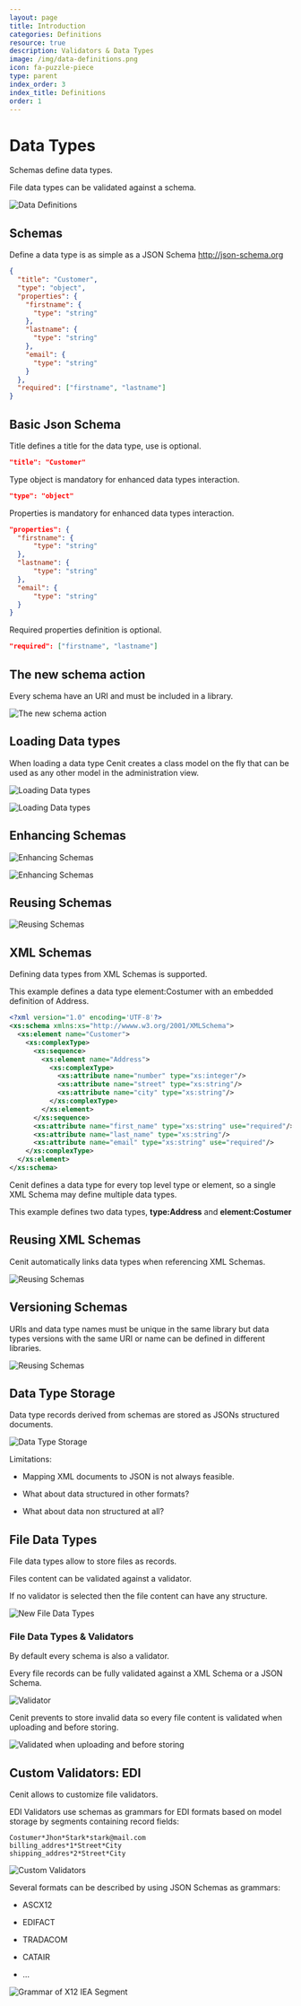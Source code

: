 ```yaml
---
layout: page
title: Introduction
categories: Definitions
resource: true
description: Validators & Data Types
image: /img/data-definitions.png
icon: fa-puzzle-piece
type: parent
index_order: 3
index_title: Definitions
order: 1
---
```


# Data Types

Schemas define data types.

File data types can be validated against a schema.

![Data Definitions]({{site.baseurl}}/img/data_definitions/model.png)

## Schemas

Define a data type is as simple as a JSON Schema
http://json-schema.org

```json
{
  "title": "Customer",
  "type": "object",
  "properties": {
    "firstname": {
      "type": "string"
    },
    "lastname": {
      "type": "string"
    },
    "email": {
      "type": "string"
    }
  },
  "required": ["firstname", "lastname"]
}
```

## Basic Json Schema
Title defines a title for the data type, use is optional.

```json
"title": "Customer"
```

Type object is mandatory for enhanced data types interaction.

```json
"type": "object"
```

Properties is mandatory for enhanced data types interaction.

```json
"properties": {
  "firstname": {
      "type": "string"
  },
  "lastname": {
      "type": "string"
  },
  "email": {
      "type": "string"
  }
}
```

Required properties definition is optional.

```json
"required": ["firstname", "lastname"]
```

## The new schema action

Every schema have an URI and must be included in a library.

![The new schema action]({{site.baseurl}}/img/data_definitions/screen_1.png)

## Loading Data types

When loading a data type Cenit creates a class model on the fly that can be used as any other model in the administration view.

![Loading Data types]({{site.baseurl}}/img/data_definitions/screen_2.png)

![Loading Data types]({{site.baseurl}}/img/data_definitions/loading_data_types.png)

## Enhancing Schemas

![Enhancing Schemas]({{site.baseurl}}/img/data_definitions/enhacing_2.png)

![Enhancing Schemas]({{site.baseurl}}/img/data_definitions/enhacing_3.png)

## Reusing Schemas

![Reusing Schemas]({{site.baseurl}}/img/data_definitions/reusing.png)


## XML Schemas

Defining data types from XML Schemas is supported.

This example defines a data type element:Costumer with an embedded definition of Address.

```xml
<?xml version="1.0" encoding='UTF-8'?>
<xs:schema xmlns:xs="http://wwww.w3.org/2001/XMLSchema">
  <xs:element name="Customer">
    <xs:complexType>
      <xs:sequence>
        <xs:element name="Address">
          <xs:complexType>
            <xs:attribute name="number" type="xs:integer"/>
            <xs:attribute name="street" type="xs:string"/>
            <xs:attribute name="city" type="xs:string"/>
          </xs:complexType>
        </xs:element>
      </xs:sequence>
      <xs:attribute name="first_name" type="xs:string" use="required"/>
      <xs:attribute name="last_name" type="xs:string"/>
      <xs:attribute name="email" type="xs:string" use="required"/>
    </xs:complexType>
  </xs:element>
</xs:schema>
```

Cenit defines a data type for every top level type or element, so a single XML Schema may define multiple data types.

This example defines two data types, **type:Address** and **element:Costumer**

## Reusing XML Schemas

Cenit automatically links data types when referencing XML Schemas.

![Reusing Schemas]({{site.baseurl}}/img/data_definitions/xml_reusing.png)

## Versioning Schemas

URIs and data type names must be unique in the same library but data types versions with the same URI or name can be defined in different libraries.

![Reusing Schemas]({{site.baseurl}}/img/data_definitions/versioning_schema.png)

## Data Type Storage

Data type records derived from schemas are stored as JSONs structured documents.

![Data Type Storage]({{site.baseurl}}/img/data_definitions/screen_3.png)

Limitations:

* Mapping XML documents to JSON is not always feasible.

* What about data structured in other formats?

* What about data non structured at all?

## File Data Types

File data types allow to store files as records.

Files content can be validated against a validator.

If no validator is selected then the file content can have any structure.

![New File Data Types]({{site.baseurl}}/img/data_definitions/screen_4.png)

### File Data Types & Validators

By default every schema is also a validator.

Every file records can be fully validated against a XML Schema or a JSON Schema.

![Validator]({{site.baseurl}}/img/data_definitions/screen_5.png)

Cenit prevents to store invalid data so every file content is validated when uploading and before storing.

![Validated when uploading and before storing]({{site.baseurl}}/img/data_definitions/screen_6.png)

## Custom Validators: EDI

Cenit allows to customize file validators.

EDI Validators use schemas as grammars for EDI formats based on model storage by segments containing record fields:

```
Costumer*Jhon*Stark*stark@mail.com
billing_addres*1*Street*City
shipping_addres*2*Street*City
```

![Custom Validators]({{site.baseurl}}/img/data_definitions/screen_7.png)

Several formats can be described by using JSON Schemas as grammars:

* ASCX12

* EDIFACT

* TRADACOM

* CATAIR

* …

![Grammar of X12 IEA Segment]({{site.baseurl}}/img/data_definitions/screen_8.png)

